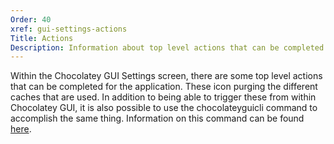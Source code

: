 ```yaml
---
Order: 40
xref: gui-settings-actions
Title: Actions
Description: Information about top level actions that can be completed from Settings screen
---
```


Within the Chocolatey GUI Settings screen, there are some top level actions that can be completed for the application.  These icon purging the different caches that are used.  In addition to being able to trigger these from within Chocolatey GUI, it is also possible to use the chocolateyguicli command to accomplish the same thing.  Information on this command can be found [here]().